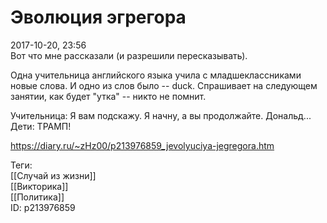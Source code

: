 Эволюция эгрегора
==================

   
 2017-10-20, 23:56   
  Вот что мне рассказали (и разрешили пересказывать).   
   
 Одна учительница английского языка учила с младшеклассниками новые слова. И одно из слов было -- duck. Спрашивает на следующем занятии, как будет "утка" -- никто не помнит.   
   
 Учительница: Я вам подскажу. Я начну, а вы продолжайте. Дональд...   
 Дети: ТРАМП!   
    
 <https://diary.ru/~zHz00/p213976859_jevolyuciya-jegregora.htm>   
   
 Теги:   
 [[Случай из жизни]]   
 [[Викторика]]   
 [[Политика]]   
 ID: p213976859